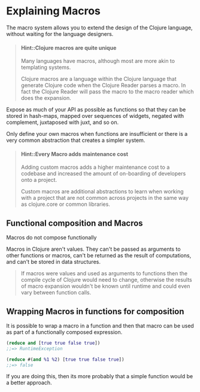 # Explaining Macros

<!-- When to write a macro
Extending the clojure language, such as a dsl in a library
Something you will used time and time again over multiple projects


When not to write a macro
just because you want tool
When a function is just fine
its only used in this project
where you want it to be composable (macros are not composable, eg (apply my-macro data) does not work - `apply and` is a good example here)
you dont have time to learn the macro syntax properly and you dont want to write a bad macro
your macro doest do anything you cant do with a funciton.
-->

The macro system allows you to extend the design of the Clojure language, without waiting for the language designers.

> #### Hint::Clojure macros are quite unique
> Many languages have macros, although most are more akin to templating systems.
>
> Clojure macros are a language within the Clojure language that generate Clojure code when the Clojure Reader parses a macro.  In fact the Clojure Reader will pass the macro to the macro reader which does the expansion.


Expose as much of your API as possible as functions so that they can be stored in hash-maps, mapped over sequences of widgets, negated with complement, juxtaposed with juxt, and so on.

Only define your own macros when functions are insufficient or there is a very common abstraction that creates a simpler system.

> #### Hint::Every Macro adds maintenance cost
> Adding custom macros adds a higher maintenance cost to a codebase and increased the amount of on-boarding of developers onto a project.
>
> Custom macros are additional abstractions to learn when working with a project that are not common across projects in the same way as clojure.core or common libraries.


## Functional composition and Macros

Macros do not compose functionally

Macros in Clojure aren't values. They can't be passed as arguments to other functions or macros, can't be returned as the result of computations, and can't be stored in data structures.

> If macros were values and used as arguments to functions then the compile cycle of Clojure would need to change, otherwise the results of macro expansion wouldn't be known until runtime and could even vary between function calls.


## Wrapping Macros in functions for composition

It is possible to wrap a macro in a function and then that macro can be used as part of a functionally composed expression.

```clojure
(reduce and [true true false true])
;;=> RuntimeException

(reduce #(and %1 %2) [true true false true])
;;=> false
```

If you are doing this, then its more probably that a simple function would be a better approach.
